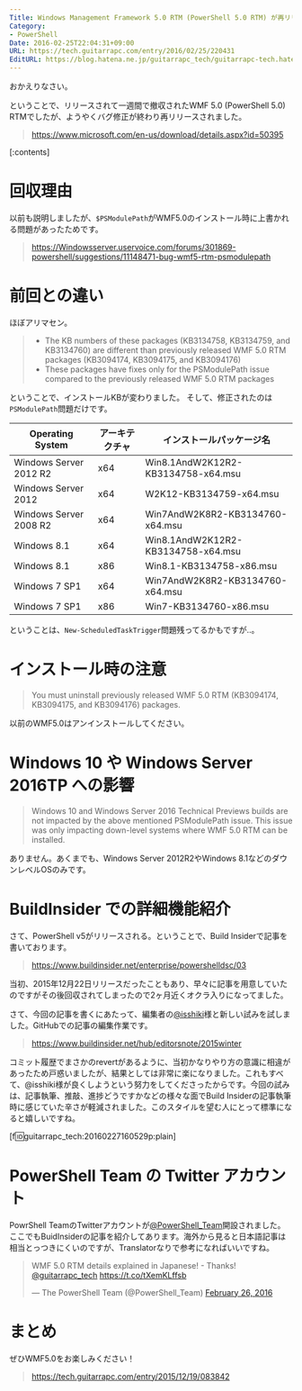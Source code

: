```yaml
---
Title: Windows Management Framework 5.0 RTM (PowerShell 5.0 RTM) が再リリースされました
Category:
- PowerShell
Date: 2016-02-25T22:04:31+09:00
URL: https://tech.guitarrapc.com/entry/2016/02/25/220431
EditURL: https://blog.hatena.ne.jp/guitarrapc_tech/guitarrapc-tech.hatenablog.com/atom/entry/10328537792364785072
---
```


おかえりなさい。

ということで、リリースされて一週間で撤収されたWMF 5.0 (PowerShell 5.0) RTMでしたが、ようやくバグ修正が終わり再リリースされました。

> https://www.microsoft.com/en-us/download/details.aspx?id=50395


[:contents]

# 回収理由

以前も説明しましたが、`$PSModulePath`がWMF5.0のインストール時に上書かれる問題があったためです。

> https://Windowsserver.uservoice.com/forums/301869-powershell/suggestions/11148471-bug-wmf5-rtm-psmodulepath


# 前回との違い

ほぼアリマセン。

> - The KB numbers of these packages (KB3134758, KB3134759, and KB3134760) are different than previously released WMF 5.0 RTM packages (KB3094174, KB3094175, and KB3094176)
> - These packages have fixes only for the PSModulePath issue compared to the previously released WMF 5.0 RTM packages

ということで、インストールKBが変わりました。
そして、修正されたのは`PSModulePath`問題だけです。

Operating System	| アーキテクチャ	| インストールパッケージ名
---- | ---- | ----
Windows Server 2012 R2	| x64	| Win8.1AndW2K12R2-KB3134758-x64.msu
Windows Server 2012	| x64	| W2K12-KB3134759-x64.msu
Windows Server 2008 R2	| x64	| Win7AndW2K8R2-KB3134760-x64.msu
Windows 8.1	| x64	| Win8.1AndW2K12R2-KB3134758-x64.msu
Windows 8.1	| x86	| Win8.1-KB3134758-x86.msu
Windows 7 SP1	| x64	| Win7AndW2K8R2-KB3134760-x64.msu
Windows 7 SP1	| x86	| Win7-KB3134760-x86.msu


ということは、`New-ScheduledTaskTrigger`問題残ってるかもですが..。

# インストール時の注意

> You must uninstall previously released WMF 5.0 RTM (KB3094174, KB3094175, and KB3094176) packages.

以前のWMF5.0はアンインストールしてください。


# Windows 10 や Windows Server 2016TP への影響

> Windows 10 and Windows Server 2016 Technical Previews builds are not impacted by the above mentioned PSModulePath issue. This issue was only impacting down-level systems where WMF 5.0 RTM can be installed.

ありません。あくまでも、Windows Server 2012R2やWindows 8.1などのダウンレベルOSのみです。

# BuildInsider での詳細機能紹介

さて、PowerShell v5がリリースされる。ということで、Build Insiderで記事を書いております。

> https://www.buildinsider.net/enterprise/powershelldsc/03

当初、2015年12月22日リリースだったこともあり、早々に記事を用意していたのですがその後回収されてしまったので2ヶ月近くオクラ入りになってました。

さて、今回の記事を書くにあたって、編集者の[@isshiki](https://twitter.com/isshiki)様と新しい試みを試しました。GitHubでの記事の編集作業です。

> https://www.buildinsider.net/hub/editorsnote/2015winter

コミット履歴でまさかのrevertがあるように、当初かなりやり方の意識に相違があったため戸惑いましたが、結果としては非常に楽になりました。これもすべて、@isshiki様が良くしようという努力をしてくださったからです。今回の試みは、記事執筆、推敲、進捗どうですかなどの様々な面でBuild Insiderの記事執筆時に感じていた辛さが軽減されました。このスタイルを望む人にとって標準になると嬉しいですね。

[f:id:guitarrapc_tech:20160227160529p:plain]

# PowerShell Team の Twitter アカウント

PowrShell TeamのTwitterアカウントが[@PowerShell_Team](https://twitter.com/PowerShell_Team)開設されました。ここでもBuidInsiderの記事を紹介してあります。海外から見ると日本語記事は相当とっつきにくいのですが、Translatorなりで参考になればいいですね。

<blockquote class="twitter-tweet" data-lang="en"><p lang="en" dir="ltr">WMF 5.0 RTM details explained in Japanese! - Thanks! <a href="https://twitter.com/guitarrapc_tech">@guitarrapc_tech</a> <a href="https://t.co/tXemKLffsb">https://t.co/tXemKLffsb</a></p>&mdash; The PowerShell Team (@PowerShell_Team) <a href="https://twitter.com/PowerShell_Team/status/703242871197937665">February 26, 2016</a></blockquote>
<script async src="//platform.twitter.com/widgets.js" charset="utf-8"></script>

# まとめ

ぜひWMF5.0をお楽しみください！

> https://tech.guitarrapc.com/entry/2015/12/19/083842
